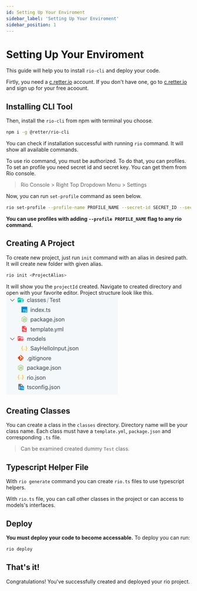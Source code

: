 ```yaml
---
id: Setting Up Your Enviroment
sidebar_label: 'Setting Up Your Enviroment'
sidebar_position: 1
---
```


# Setting Up Your Enviroment

This guide will help you to install `rio-cli` and deploy your code. 

Firtly, you need a [c.retter.io](https://c.retter.io) account. If you don't have one, go to [c.retter.io](https://c.retter.io) and sign up for your free acoount.

## Installing CLI Tool

Then, install the `rio-cli` from npm with terminal you choose.

```bash
npm i -g @retter/rio-cli
```

You can check if installation successful with running `rio` command. It will show all available commands.

To use rio command, you must be authorized. To do that, you can profiles. To set an profile you need secret id and secret key. You can get them from Rio console.

> Rio Console > Right Top Dropdown Menu > Settings

Now, you can run `set-profile` command as seen below.

```bash
rio set-profile --profile-name PROFILE_NAME --secret-id SECRET_ID --secret-key SECRET_KEY
```

**You can use profiles with adding `--profile PROFILE_NAME` flag to any rio command.**

## Creating A Project

To create new project, just run `init` command with an alias in desired path. It will create new folder with given alias.

```bash
rio init <ProjectAlias>
```

It will show you the `projectId` created. Navigate to created directory and open with your favorite editor. Project structure look like this.
![Project structure](../../static/img/SettingUpYourEnviroment-1.png)

## Creating Classes

You can create a class in the `classes` directory. Directory name will be your class name. Each class must have a `template.yml`, `package.json` and corresponding `.ts` file. 

> Can be examined created dummy `Test` class.

## Typescript Helper File

With `rio generate` command you can create `rio.ts` files to use typescript helpers.

With `rio.ts` file, you can call other classes in the project or can access to models's interfaces.

## Deploy

**You must deploy your code to become accessable.**  To deploy you can run:

```bash
rio deploy
```

## That's it!
Congratulations! You've successfully created and deployed your rio project.
